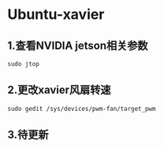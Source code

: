 # Ubuntu-xavier

## 1.查看NVIDIA jetson相关参数

```
sudo jtop
```



## 2.更改xavier风扇转速

```
sudo gedit /sys/devices/pwm-fan/target_pwm
```



## 3.待更新